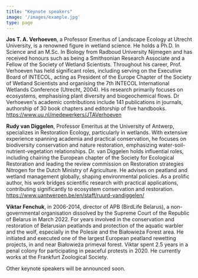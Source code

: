 ```yaml
---
title: "Keynote speakers"
image: '/images/example.jpg'
type: page
---
```

**Jos T. A. Verhoeven**, a Professor Emeritus of Landscape Ecology at Utrecht University, is a renowned figure in wetland science. He holds a Ph.D. In Science and an M.Sc. In Biology from Radboud University Nijmegen and has received honours such as being a Smithsonian Research Associate and a Fellow of the Society of Wetland Scientists. Throughout his career, Prof. Verhoeven has held significant roles, including serving on the Executive Board of INTECOL, acting as President of the Europe Chapter of the Society of Wetland Scientists and organising the 7th INTECOL International Wetlands Conference (Utrecht, 2004). His research primarily focuses on ecosystems, emphasising plant diversity and biogeochemical flows. Dr Verhoeven's academic contributions include 141 publications in journals, authorship of 30 book chapters and editorship of five handbooks.\
https://www.uu.nl/medewerkers/JTAVerhoeven

**Rudy van Diggelen**, Professor Emeritus at the University of Antwerp, specializes in Restoration Ecology, particularly in wetlands. With extensive experience spanning academia and practical conservation, he focuses on biodiversity conservation and nature restoration, emphasizing water-soil-nutrient-vegetation relationships. Dr. van Diggelen holds influential roles, including chairing the European chapter of the Society for Ecological Restoration and leading the review commission on Restoration strategies Nitrogen for the Dutch Ministry of Agriculture. He advises on peatland and wetland management globally, shaping environmental policies. As a prolific author, his work bridges scientific research with practical applications, contributing significantly to ecosystem conservation and restoration.\
https://www.uantwerpen.be/en/staff/ruurd-vandiggelen/

**Viktar Fenchuk**, in 2006-2014, director of APB (BirdLife Belarus), a non-governmental organisation dissolved by the Supreme Court of the Republic of Belarus in March 2022. For years involved in the conservation and restoration of Belarusian peatlands and protection of the aquatic warbler and the wolf, especially in the Polesie and the Białowieża Forest area. He initiated and executed one of the largest European peatland rewetting projects, in and near Białowieża primeval forest. Viktar spent 2.5 years in a penal colony for participating in peaceful protests in 2020. He currently works at the Frankfurt Zoological Society.

Other keynote speakers will be announced soon. 
